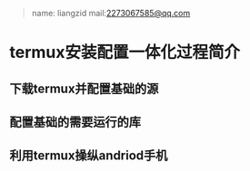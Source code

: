 > name: liangzid mail:2273067585@qq.com
# termux安装配置一体化过程简介
## 下载termux并配置基础的源

## 配置基础的需要运行的库

## 利用termux操纵andriod手机


